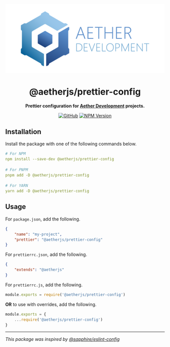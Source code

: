 <div align="center">
<img src="https://github.com/aether-development/.github/blob/69ea94cf3c71445296dff428ad3bf8eeffccc72d/resources/Aether%20Development%20Logo.png" width="546" alt="aether-framework" />

# @aetherjs/prettier-config

**Prettier configuration for <u>Aether Development</u> projects.**

[![GitHub](https://img.shields.io/github/license/aether-development/utilities?color=5094c1&style=for-the-badge)](https://github.com/aether-development/utilities/blob/main/LICENSE.md)
[![NPM Version](https://img.shields.io/npm/v/@aetherjs/prettier-config?color=5a8dca&style=for-the-badge)](https://www.npmjs.com/package/@aetherjs/prettier-config)

</div>

## Installation
Install the package with one of the following commands below.
```yaml
# For NPM
npm install --save-dev @aetherjs/prettier-config

# For PNPM
pnpm add -D @aetherjs/prettier-config

# For YARN
yarn add -D @aetherjs/prettier-config
```

## Usage
For `package.json`, add the following.
```json
{
    "name": "my-project",
    "prettier": "@aetherjs/prettier-config"
}
```

For `prettierrc.json`, add the following.
```json
{
    "extends": "@aetherjs"
}
```

For `prettierrc.js`, add the following.
```js
module.exports = require('@aetherjs/prettier-config')
```
**OR** to use with overrides, add the following.
```js
module.exports = {
    ...require('@aetherjs/prettier-config')
}
```
---


_This package was inspired by [@sapphire/eslint-config](https://github.com/sapphiredev/utilities/tree/main/packages/eslint-config)_
